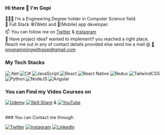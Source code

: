 ### Hi there 👋 I'm Gopi

🙋🏼‍♂️ I’m a Engineering Degree holder in Computer Science field.<br /> 
🔭 Full Stack 🕸️(Web) and 📱(Mobile) app developer.<br />
📫 You can follow me on [Twitter](https://twitter.com/sftwareofficial) & [Instagram](https://www.instagram.com/softwarengineerofficial/)<br />
👯 Have project idea? wanted to implement? you reached a right place. Reach me out in any of contact details provided else send me a mail @ [📧 programmingwithgopi@gmail.com](mailto:programmingwithgopi@gmail.com)

### My Tech Stacks
![.Net](https://img.shields.io/badge/.NET-5C2D91?style=for-the-badge&logo=.net&logoColor=white)  ![C#](https://img.shields.io/badge/c%23-%23239120.svg?style=for-the-badge&logo=c-sharp&logoColor=white)  ![JavaScript](https://img.shields.io/badge/javascript-%23323330.svg?style=for-the-badge&logo=javascript&logoColor=%23F7DF1E)  ![React](https://img.shields.io/badge/react-%2320232a.svg?style=for-the-badge&logo=react&logoColor=%2361DAFB)  ![React Native](https://img.shields.io/badge/react_native-%2320232a.svg?style=for-the-badge&logo=react&logoColor=%2361DAFB)  ![Redux](https://img.shields.io/badge/redux-%23593d88.svg?style=for-the-badge&logo=redux&logoColor=white)  ![TailwindCSS](https://img.shields.io/badge/tailwindcss-%2338B2AC.svg?style=for-the-badge&logo=tailwind-css&logoColor=white) ![Python](https://img.shields.io/badge/python-3670A0?style=for-the-badge&logo=python&logoColor=ffdd54)  ![NodeJS](https://img.shields.io/badge/node.js-6DA55F?style=for-the-badge&logo=node.js&logoColor=white)  ![Angular](https://img.shields.io/badge/angular-%23DD0031.svg?style=for-the-badge&logo=angular&logoColor=white)  

### You can Find my Video Courses on 
[![Udemy](https://img.shields.io/badge/Udemy-A435F0?style=for-the-badge&logo=Udemy&logoColor=white)](https://www.udemy.com/instructor/courses/) [![Skill Share](https://img.shields.io/badge/Skill%20share-002333?style=for-the-badge&logo=skillshare&logoColor=00FF84)](https://www.skillshare.com/teaching?via=teach-dropdown) & [![YouTube](https://img.shields.io/badge/YouTube-%23FF0000.svg?style=for-the-badge&logo=YouTube&logoColor=white)](https://www.youtube.com/softwareengineerofficial)

<br />
### You can Contact me through

[![Twitter](https://img.shields.io/badge/Twitter-%231DA1F2.svg?style=for-the-badge&logo=Twitter&logoColor=white)](https://twitter.com/sftwareofficial)  [![Instagram](https://img.shields.io/badge/Instagram-%23E4405F.svg?style=for-the-badge&logo=Instagram&logoColor=white)](https://www.instagram.com/softwarengineerofficial/)  [![LinkedIn](https://img.shields.io/badge/linkedin-%230077B5.svg?style=for-the-badge&logo=linkedin&logoColor=white)](https://www.linkedin.com/in/gopi2823/)

<!--
**softwareengineerofficial/softwareengineerofficial** is a ✨ _special_ ✨ repository because its `README.md` (this file) appears on your GitHub profile.

Here are some ideas to get you started:

- 🔭 I’m currently working on ...
- 🌱 I’m currently learning ...
- 👯 I’m looking to collaborate on ...
- 🤔 I’m looking for help with ...
- 💬 Ask me about ...
- 📫 How to reach me: ...
- 😄 Pronouns: ...
- ⚡ Fun fact: ...
-->
